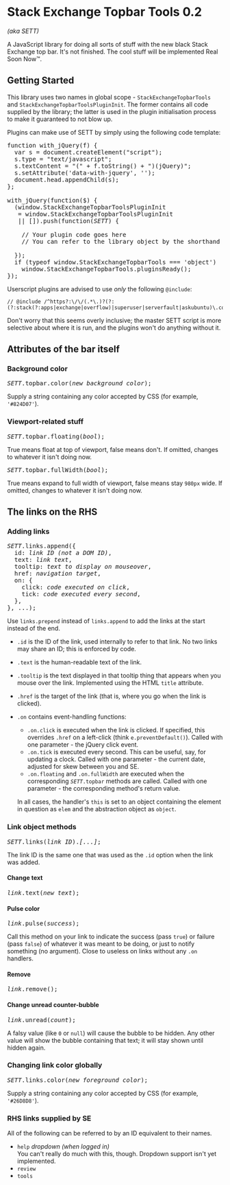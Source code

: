 # Stack Exchange Topbar Tools 0.2

*(aka SETT)*

A JavaScript library for doing all sorts of stuff with the new black Stack Exchange top bar. It's not finished. The cool stuff will be implemented Real Soon Now™.

## Getting Started

This library uses two names in global scope - `StackExchangeTopbarTools` and `StackExchangeTopbarToolsPluginInit`. The former contains all code supplied by the library; the latter is used in the plugin initialisation process to make it guaranteed to not blow up.

Plugins can make use of SETT by simply using the following code template:

<pre>
function with_jQuery(f) {
  var s = document.createElement("script");
  s.type = "text/javascript";
  s.textContent = "(" + f.toString() + ")(jQuery)";
  s.setAttribute('data-with-jquery', '');
  document.head.appendChild(s);
};

with_jQuery(function($) {
  (window.StackExchangeTopbarToolsPluginInit
   = window.StackExchangeTopbarToolsPluginInit
   || []).push(function(<i>SETT</i>) {
    
    // Your plugin code goes here
    // You can refer to the library object by the shorthand <i>SETT</i>
    
  });
  if (typeof window.StackExchangeTopbarTools === 'object')
    window.StackExchangeTopbarTools.pluginsReady();
});
</pre>

Userscript plugins are advised to use *only* the following `@include`:

    // @include /^https?:\/\/(.*\.)?(?:(?:stack(?:apps|exchange|overflow)|superuser|serverfault|askubuntu)\.com|mathoverflow\.net)\/.*/

Don't worry that this seems overly inclusive; the master SETT script is more selective about where it is run, and the plugins won't do anything without it.

## Attributes of the bar itself

### Background color

<pre>
<i>SETT</i>.topbar.color(<i>new background color</i>);
</pre>

Supply a string containing any color accepted by CSS (for example, `'#824D07'`).

### Viewport-related stuff

<pre>
<i>SETT</i>.topbar.floating(<i>bool</i>);
</pre>

True means float at top of viewport, false means don't. If omitted, changes to whatever it isn't doing now.

<pre>
<i>SETT</i>.topbar.fullWidth(<i>bool</i>);
</pre>

True means expand to full width of viewport, false means stay `980px` wide. If omitted, changes to whatever it isn't doing now.

## The links on the RHS

### Adding links

<pre>
<i>SETT</i>.links.append({
  id: <i>link ID (not a DOM ID)</i>,
  text: <i>link text</i>,
  tooltip: <i>text to display on mouseover</i>,
  href: <i>navigation target</i>,
  on: {
    click: <i>code executed on click</i>,
    tick: <i>code executed every second</i>,
  },
}, ...);
</pre>

Use `links.prepend` instead of `links.append` to add the links at the start instead of the end.

* `.id` is the ID of the link, used internally to refer to that link. No two links may share an ID; this is enforced by code.
* `.text` is the human-readable text of the link.
* `.tooltip` is the text displayed in that tooltip thing that appears when you mouse over the link. Implemented using the HTML `title` attribute.
* `.href` is the target of the link (that is, where you go when the link is clicked).
* `.on` contains event-handling functions:
    * `.on.click` is executed when the link is clicked. If specified, this overrides `.href` on a left-click (think `e.preventDefault()`). Called with one parameter - the jQuery click event.
    * `.on.tick` is executed every second. This can be useful, say, for updating a clock. Called with one parameter - the current date, adjusted for skew between you and SE.
    * `.on.floating` and `.on.fullWidth` are executed when the corresponding <code><i>SETT</i>.topbar</code> methods are called. Called with one parameter - the corresponding method's return value.
    
    In all cases, the handler's `this` is set to an object containing the element in question as `elem` and the abstraction object as `object`.

### Link object methods

<pre>
<i>SETT</i>.links(<i>link ID</i>).<i>[...]</i>;
</pre>

The link ID is the same one that was used as the `.id` option when the link was added.

#### Change text

<pre>
<i>link</i>.text(<i>new text</i>);
</pre>

#### Pulse color

<pre>
<i>link</i>.pulse(<i>success</i>);
</pre>

Call this method on your link to indicate the success (pass `true`) or failure (pass `false`) of whatever it was meant to be doing, or just to notify something (no argument). Close to useless on links without any `.on` handlers.

#### Remove

<pre>
<i>link</i>.remove();
</pre>

#### Change unread counter-bubble

<pre>
<i>link</i>.unread(<i>count</i>);
</pre>

A falsy value (like `0` or `null`) will cause the bubble to be hidden. Any other value will show the bubble containing that text; it will stay shown until hidden again.

### Changing link color globally

<pre>
<i>SETT</i>.links.color(<i>new foreground color</i>);
</pre>

Supply a string containing any color accepted by CSS (for example, `'#26D8D8'`).

### RHS links supplied by SE

All of the following can be referred to by an ID equivalent to their names.

* `help` *dropdown (when logged in)*  
    You can't really do much with this, though. Dropdown support isn't yet implemented.
* `review`  
* `tools`  
